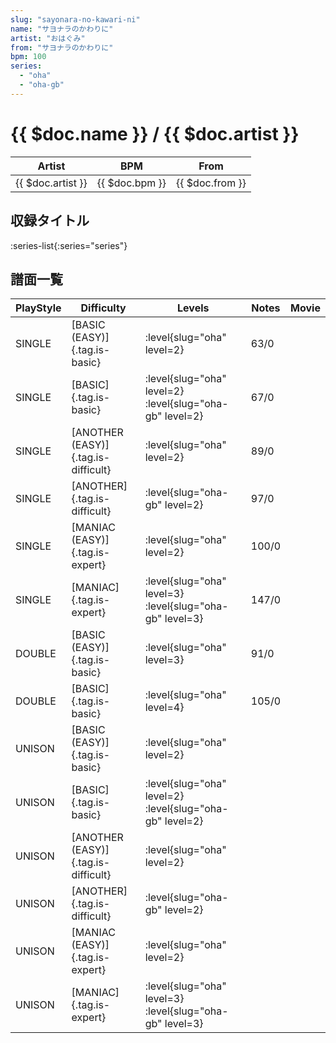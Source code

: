 ```yaml
---
slug: "sayonara-no-kawari-ni"
name: "サヨナラのかわりに"
artist: "おはぐみ"
from: "サヨナラのかわりに"
bpm: 100
series:
  - "oha"
  - "oha-gb"
---
```


# {{ $doc.name }} / {{ $doc.artist }}

|Artist|BPM|From|
|------|---|----|
|{{ $doc.artist }}|{{ $doc.bpm }}|{{ $doc.from }}|

## 収録タイトル

:series-list{:series="series"}

## 譜面一覧

|PlayStyle|Difficulty|Levels|Notes|Movie|
|---------|----------|------|-----|-----|
|SINGLE|[BASIC (EASY)]{.tag.is-basic}|:level{slug="oha" level=2}|63/0||
|SINGLE|[BASIC]{.tag.is-basic}|:level{slug="oha" level=2} :level{slug="oha-gb" level=2}|67/0||
|SINGLE|[ANOTHER (EASY)]{.tag.is-difficult}|:level{slug="oha" level=2}|89/0||
|SINGLE|[ANOTHER]{.tag.is-difficult}|:level{slug="oha-gb" level=2}|97/0||
|SINGLE|[MANIAC (EASY)]{.tag.is-expert}|:level{slug="oha" level=2}|100/0||
|SINGLE|[MANIAC]{.tag.is-expert}|:level{slug="oha" level=3} :level{slug="oha-gb" level=3}|147/0||
|DOUBLE|[BASIC (EASY)]{.tag.is-basic}|:level{slug="oha" level=3}|91/0||
|DOUBLE|[BASIC]{.tag.is-basic}|:level{slug="oha" level=4}|105/0||
|UNISON|[BASIC (EASY)]{.tag.is-basic}|:level{slug="oha" level=2}|||
|UNISON|[BASIC]{.tag.is-basic}|:level{slug="oha" level=2} :level{slug="oha-gb" level=2}|||
|UNISON|[ANOTHER (EASY)]{.tag.is-difficult}|:level{slug="oha" level=2}|||
|UNISON|[ANOTHER]{.tag.is-difficult}|:level{slug="oha-gb" level=2}|||
|UNISON|[MANIAC (EASY)]{.tag.is-expert}|:level{slug="oha" level=2}|||
|UNISON|[MANIAC]{.tag.is-expert}|:level{slug="oha" level=3} :level{slug="oha-gb" level=3}|||
